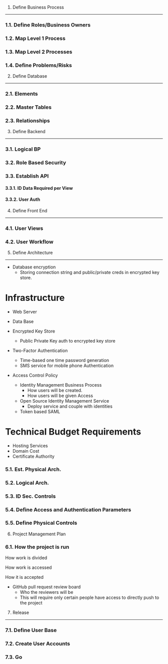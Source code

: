 1. Define Business Process
--------------------------

### 1.1. Define Roles/Business Owners

### 1.2. Map Level 1 Process

### 1.3. Map Level 2 Processes

### 1.4. Define Problems/Risks

2. Define Database
------------------

### 2.1. Elements

### 2.2. Master Tables

### 2.3. Relationships

3. Define Backend
-----------------

### 3.1. Logical BP

### 3.2. Role Based Security

### 3.3. Establish API

#### 3.3.1. ID Data Required per View

#### 3.3.2. User Auth

4. Define Front End
-------------------

### 4.1. User Views

### 4.2. User Workflow

5. Define Architecture
----------------------

* Database encryption
  * Storing connection string and public/private creds in encrypted key store.

# Infrastructure
* Web Server
* Data Base
* Encrypted Key Store
  * Public Private Key auth to encrypted key store
* Two-Factor Authentication
  * Time-based one time password generation
  * SMS service for mobile phone Authentication

* Access Control Policy
  * Identity Management Business Process
    * How users will be created.
    * How users will be given Access
  * Open Source Identity Management Service
    * Deploy service and couple with identities
  * Token based SAML

# Technical Budget Requirements

* Hosting Services
* Domain Cost
* Certificate Authority

### 5.1. Est. Physical Arch.

### 5.2. Logical Arch.

### 5.3. ID Sec. Controls

### 5.4. Define Access and Authentication Parameters

### 5.5. Define Physical Controls

6. Project Management Plan

### 6.1. How the project is run

How work is divided

How work is accessed

How it is accepted
* GitHub pull request review board
  * Who the reviewers will be
  * This will require only certain people have access to directly push to the project




7. Release
----------

### 7.1. Define User Base

### 7.2. Create User Accounts

### 7.3. Go
